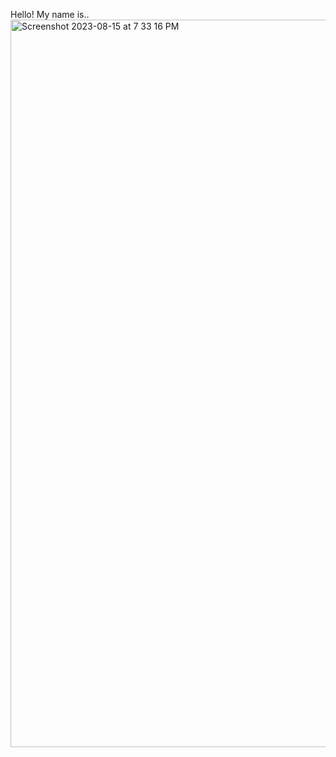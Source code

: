 Hello! My name is..
<img width="1164" alt="Screenshot 2023-08-15 at 7 33 16 PM" src="https://github.com/bettinasantos/bettinasantos/assets/142276350/cdd065b4-25a6-4998-8c79-4845e23bf702">

